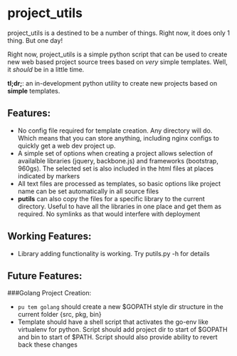 project\_utils
=============
 project\_utils is a destined to be a number of things. Right now, it does only 1
thing. But one day!

 Right now, project\_utils is a simple python script that can be used to create new
web based project source trees based on *very* simple templates. Well, it
_should_ be in a little time.

__tl;dr;__: an in-development python utility to create new projects based on 
__simple__ templates.

Features:
---------
- No config file required for template creation. Any directory will do. Which means
that you can store anything, including nginx configs to quickly get a web dev project
up.
- A simple set of options when creating a project allows selection of availalble
libraries (jquery, backbone.js) and frameworks (bootstrap, 960gs). The selected
set is also included in the html files at places indicated by markers
- All text files are processed as templates, so basic options like project name can
be set automatically in all source files
- __putils__ can also copy the files for a specific library to the current directory.
Useful to have all the libraries in one place and get them as required. No symlinks 
as that would interfere with deployment

Working Features:
-----------------
- Library adding functionality is working. Try putils.py -h for details

Future Features:
----------------
###Golang Project Creation:
  - `pu tem golang` should create a new $GOPATH style dir structure in the
current folder {src, pkg, bin}
  - Template should have a shell script that activates the go-env like
virtualenv for python. Script should add project dir to start of $GOPATH
and bin to start of $PATH. Script should also provide ability to revert back
these changes

